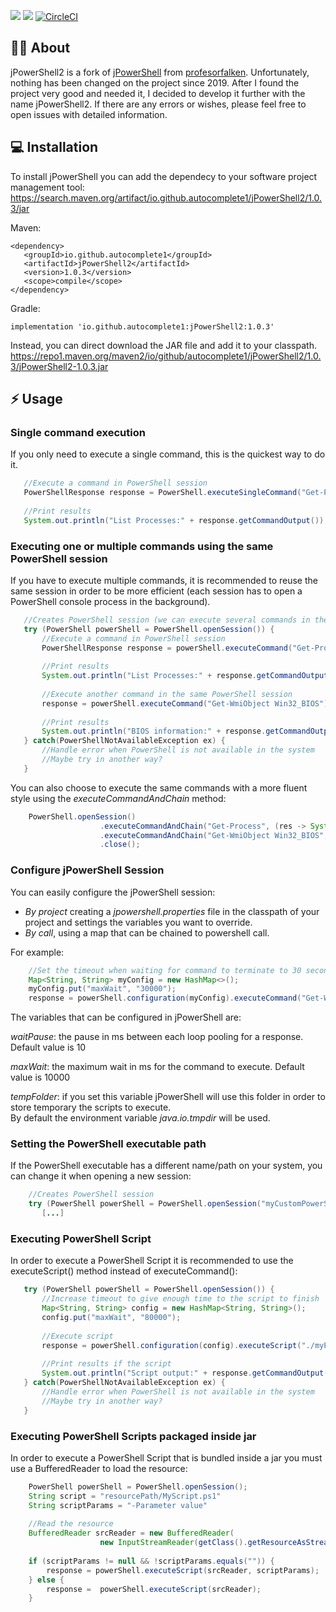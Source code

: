 
![](https://img.shields.io/maven-central/v/io.github.autocomplete1/jPowerShell2.svg)  ![](https://img.shields.io/github/license/profesorfalken/jPowerShell.svg)  [![CircleCI](https://circleci.com/gh/AutoComplete1/jPowerShell2/tree/master.svg?style=shield)](https://circleci.com/gh/AutoComplete1/jPowerShell2/tree/master)

## 🧑‍🏫 About

jPowerShell2 is a fork of [jPowerShell](https://github.com/profesorfalken/jPowerShell) from [profesorfalken](https://github.com/profesorfalken). Unfortunately, nothing has been changed on the project since 2019. After I found the project very good and needed it, I decided to develop it further with the name jPowerShell2. If there are any errors or wishes, please feel free to open issues with detailed information.

## 💻 Installation

To install jPowerShell you can add the dependecy to your software project management tool: https://search.maven.org/artifact/io.github.autocomplete1/jPowerShell2/1.0.3/jar

Maven:
 ```
<dependency> 
    <groupId>io.github.autocomplete1</groupId>
    <artifactId>jPowerShell2</artifactId>
    <version>1.0.3</version>
    <scope>compile</scope>
</dependency> 
``` 

Gradle:
```
implementation 'io.github.autocomplete1:jPowerShell2:1.0.3'
```

Instead, you can direct download the JAR file and add it to your classpath.   
https://repo1.maven.org/maven2/io/github/autocomplete1/jPowerShell2/1.0.3/jPowerShell2-1.0.3.jar

## ⚡️ Usage

### Single command execution

If you only need to execute a single command, this is the quickest way to do it.

```java  
   //Execute a command in PowerShell session  
   PowerShellResponse response = PowerShell.executeSingleCommand("Get-Process");  
  
   //Print results  
   System.out.println("List Processes:" + response.getCommandOutput());  
```  

### Executing one or multiple commands using the same PowerShell session

If you have to execute multiple commands, it is recommended to reuse the same session in order to be more efficient (each session has to open a PowerShell console process in the background).

```java  
   //Creates PowerShell session (we can execute several commands in the same session)  
   try (PowerShell powerShell = PowerShell.openSession()) {  
       //Execute a command in PowerShell session  
       PowerShellResponse response = powerShell.executeCommand("Get-Process");  
  
       //Print results  
       System.out.println("List Processes:" + response.getCommandOutput());  
  
       //Execute another command in the same PowerShell session  
       response = powerShell.executeCommand("Get-WmiObject Win32_BIOS");  
  
       //Print results  
       System.out.println("BIOS information:" + response.getCommandOutput());  
   } catch(PowerShellNotAvailableException ex) {  
       //Handle error when PowerShell is not available in the system  
       //Maybe try in another way?  
   }  
```  

You can also choose to execute the same commands with a more fluent style using the _executeCommandAndChain_ method:

```java  
    PowerShell.openSession()  
                    .executeCommandAndChain("Get-Process", (res -> System.out.println("List Processes:" + res.getCommandOutput())))  
                    .executeCommandAndChain("Get-WmiObject Win32_BIOS", (res -> System.out.println("BIOS information:" + res.getCommandOutput())))  
                    .close();  
```  

### Configure jPowerShell Session

You can easily configure the jPowerShell session:

* *By project* creating a _jpowershell.properties_ file in the classpath of your project and settings the variables you want to override.
* *By call*, using a map that can be chained to powershell call.

For example:

```java  
    //Set the timeout when waiting for command to terminate to 30 seconds instead of 10 (default value)  
    Map<String, String> myConfig = new HashMap<>();  
    myConfig.put("maxWait", "30000");  
    response = powerShell.configuration(myConfig).executeCommand("Get-WmiObject Win32_BIOS");  
```  

The variables that can be configured in jPowerShell are:

*waitPause*: the pause in ms between each loop pooling for a response. Default value is 10

*maxWait*: the maximum wait in ms for the command to execute. Default value is 10000

*tempFolder*: if you set this variable jPowerShell will use this folder in order to store temporary the scripts to execute.  
By default the environment variable _java.io.tmpdir_ will be used.

### Setting the PowerShell executable path

If the PowerShell executable has a different name/path on your system, you can change it when opening a new session:

```java  
    //Creates PowerShell session  
    try (PowerShell powerShell = PowerShell.openSession("myCustomPowerShellExecutable.exe")) {  
       [...]  
```  

### Executing PowerShell Script

In order to execute a PowerShell Script it is recommended to use the executeScript() method instead of executeCommand():

```java  
   try (PowerShell powerShell = PowerShell.openSession()) {         
       //Increase timeout to give enough time to the script to finish  
       Map<String, String> config = new HashMap<String, String>();  
       config.put("maxWait", "80000");  
         
       //Execute script  
       response = powerShell.configuration(config).executeScript("./myPath/MyScript.ps1");  
         
       //Print results if the script  
       System.out.println("Script output:" + response.getCommandOutput());  
   } catch(PowerShellNotAvailableException ex) {  
       //Handle error when PowerShell is not available in the system  
       //Maybe try in another way?  
   }  
```  

### Executing PowerShell Scripts packaged inside jar

In order to execute a PowerShell Script that is bundled inside a jar you must use a BufferedReader to load the resource:

```java  
    PowerShell powerShell = PowerShell.openSession();  
    String script = "resourcePath/MyScript.ps1"  
    String scriptParams = "-Parameter value"  
  
    //Read the resource  
    BufferedReader srcReader = new BufferedReader(  
                    new InputStreamReader(getClass().getResourceAsStream(script)));  
  
    if (scriptParams != null && !scriptParams.equals("")) {  
        response = powerShell.executeScript(srcReader, scriptParams);  
    } else {  
        response =  powerShell.executeScript(srcReader);  
    }  
```